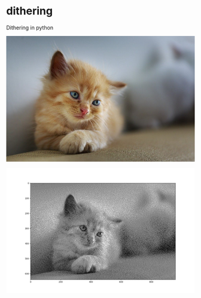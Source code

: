 # dithering
Dithering in python

![orange-kitten.jpg](https://github.com/julienraoult/dithering/blob/main/orange-kitten.jpg)

![result.png](https://github.com/julienraoult/dithering/blob/main/result.png)

